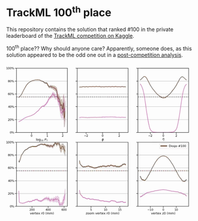# TrackML 100<sup>th</sup> place

This repository contains the solution that ranked #100 in the private leaderboard of the [TrackML competition on Kaggle](https://www.kaggle.com/c/trackml-particle-identification).

100<sup>th</sup> place?? Why should anyone care? Apparently, someone does, as this solution appeared to be the odd one out in a [post-competition analysis](https://twitter.com/trackmllhc/status/1070339064094736390).

![frame_02.png](https://raw.githubusercontent.com/diogoff/trackml-100/master/frames/frame_02.png)
